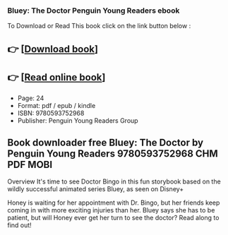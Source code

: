 ### Bluey: The Doctor Penguin Young Readers ebook

To Download or Read This book click on the link button below :

## 👉  [**[Download book](http://filesbooks.info/download.php?group=book&from=github.com&id=718438&lnk=1063 "Download book")**]

## 👉  [**[Read online book](http://filesbooks.info/download.php?group=book&from=github.com&id=718438&lnk=1063 "Read online book")**]


* Page: 24
* Format: pdf / epub / kindle
* ISBN: 9780593752968
* Publisher: Penguin Young Readers Group



## Book downloader free Bluey: The Doctor by Penguin Young Readers 9780593752968 CHM PDF MOBI


Overview
It&#039;s time to see Doctor Bingo in this fun storybook based on the wildly successful animated series Bluey, as seen on Disney+
 
 Honey is waiting for her appointment with Dr. Bingo, but her friends keep coming in with more exciting injuries than her. Bluey says she has to be patient, but will Honey ever get her turn to see the doctor? Read along to find out!



